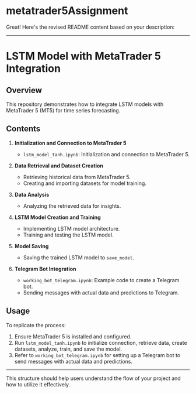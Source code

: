 # metatrader5Assignment
Great! Here's the revised README content based on your description:

---

# LSTM Model with MetaTrader 5 Integration

## Overview
This repository demonstrates how to integrate LSTM models with MetaTrader 5 (MT5) for time series forecasting.

## Contents

1. **Initialization and Connection to MetaTrader 5**
   - `lstm_model_tanh.ipynb`: Initialization and connection to MetaTrader 5.

2. **Data Retrieval and Dataset Creation**
   - Retrieving historical data from MetaTrader 5.
   - Creating and importing datasets for model training.

3. **Data Analysis**
   - Analyzing the retrieved data for insights.

4. **LSTM Model Creation and Training**
   - Implementing LSTM model architecture.
   - Training and testing the LSTM model.

5. **Model Saving**
   - Saving the trained LSTM model to `save_model`.

6. **Telegram Bot Integration**
   - `working_bot_telegram.ipynb`: Example code to create a Telegram bot.
   - Sending messages with actual data and predictions to Telegram.

## Usage
To replicate the process:
1. Ensure MetaTrader 5 is installed and configured.
2. Run `lstm_model_tanh.ipynb` to initialize connection, retrieve data, create datasets, analyze, train, and save the model.
3. Refer to `working_bot_telegram.ipynb` for setting up a Telegram bot to send messages with actual data and predictions.

---

This structure should help users understand the flow of your project and how to utilize it effectively.
